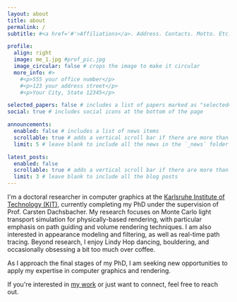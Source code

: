 ```yaml
---
layout: about
title: about
permalink: /
subtitle: #<a href='#'>Affiliations</a>. Address. Contacts. Motto. Etc.

profile:
  align: right
  image: me_1.jpg #prof_pic.jpg
  image_circular: false # crops the image to make it circular
  more_info: #>
    #<p>555 your office number</p>
    #<p>123 your address street</p>
    #<p>Your City, State 12345</p>

selected_papers: false # includes a list of papers marked as "selected={true}"
social: true # includes social icons at the bottom of the page

announcements:
  enabled: false # includes a list of news items
  scrollable: true # adds a vertical scroll bar if there are more than 3 news items
  limit: 5 # leave blank to include all the news in the `_news` folder

latest_posts:
  enabled: false
  scrollable: true # adds a vertical scroll bar if there are more than 3 new posts items
  limit: 3 # leave blank to include all the blog posts
---
```


I'm a doctoral researcher in computer graphics at the [Karlsruhe Institute of Technology (KIT)](//cg.ivd.kit.edu/english/), currently completing my PhD under the supervision of Prof. Carsten Dachsbacher. 
My research focuses on Monte Carlo light transport simulation for physically-based rendering, with particular emphasis on path guiding and volume rendering techniques.
I am also interested in appearance modeling and filtering, as well as real-time path tracing.
Beyond research, I enjoy Lindy Hop dancing, bouldering, and occasionally obsessing a bit too much over coffee.

As I approach the final stages of my PhD, I am seeking new opportunities to apply my expertise in computer graphics and rendering. 

If you're interested in [my work](/publications) or just want to connect, feel free to reach out.
